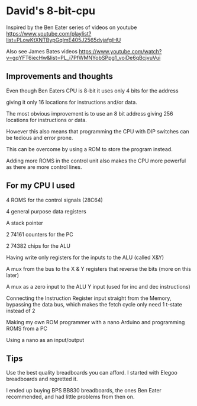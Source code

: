 # David's 8-bit-cpu

Inspired by the Ben Eater series of videos on youtube https://www.youtube.com/playlist?list=PLowKtXNTBypGqImE405J2565dvjafglHU

Also see James Bates videos https://www.youtube.com/watch?v=gqYFT6iecHw&list=PL_i7PfWMNYobSPpg1_voiDe6qBcjvuVui

## Improvements and thoughts

Even though Ben Eaters CPU is 8-bit it uses only 4 bits for the address

giving it only 16 locations for instructions and/or data.

The most obvious improvement is to use an 8 bit address giving 256 locations for instructions or data.

However this also means that programming the CPU with DIP switches can be tedious and error prone.

This can be overcome by using a ROM to store the program instead.

Adding more ROMS in the control unit also makes the CPU more powerful as there are more control lines.

## For my CPU I used

4 ROMS for the control signals (28C64)

4 general purpose data registers

A stack pointer

2 74161 counters for the PC

2 74382 chips for the ALU

Having write only registers for the inputs to the ALU (called X&Y)

A mux from the bus to the X & Y registers that reverse the bits (more on this later)

A mux as a zero input to the ALU Y input (used for inc and dec instructions)

Connecting the Instruction Register input straight from the Memory, bypassing the data bus,
  which makes the fetch cycle only need 1 t-state instead of 2

Making my own ROM programmer with a nano Arduino and programming ROMS from a PC

Using a nano as an input/output

## Tips

Use the best quality breadboards you can afford. I started with Elegoo breadboards and regretted it.

I ended up buying BPS BB830 breadboards, the ones Ben Eater recommended, and had little problems from then on.
